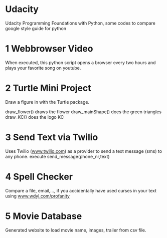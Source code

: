 # Udacity
Udacity Programming Foundations with Python, some codes to compare 
google style guide for python

1 Webbrowser Video
==================
When executed, this python script opens a browser every two hours and plays your favorite song on youtube.


2 Turtle Mini Project
======================
Draw a figure in with the Turtle package.

draw_flower() draws the flower
draw_mainShape() does the green triangles
draw_KC() does the logo KC


3 Send Text via Twilio
=======================
Uses Twilio (www.twilio.com) as a provider to send a text message (sms) to any phone.
execute send_message(phone_nr,text)

4 Spell Checker
===============
Compare a file, email,..., if you accidentally have used curses in your text using www.wdyl.com/profanity

5 Movie Database
================
Generated website to load movie name, images, trailer from csv file. 
